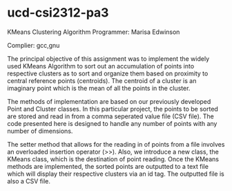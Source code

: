 # ucd-csi2312-pa3
KMeans Clustering Algorithm
Programmer: Marisa Edwinson

Complier: gcc,gnu

The principal objective of this assignment was to implement the widely used KMeans Algorithm to sort out an accumulation of points into respective clusters as to sort and organize them based on proximity to central reference points (centroids). The centroid of a cluster is an imaginary point which is the mean of all the points in the cluster. 

The methods of implementation are based on our previously developed Point and Cluster classes. In this particular project, the points to be sorted are stored and read in from a comma seperated value file (CSV file). The code presented here is designed to handle any number of points with any number of dimensions. 

The setter method that allows for the reading in of points from a file involves an overloaded insertion operator (>>). Also, we introduce a new class, the KMeans class, which is the destination of point reading. Once the KMeans methods are implemented, the sorted points are outputted to a text file which will display their respective clusters via an id tag. 
The outputted file is also a CSV file. 


